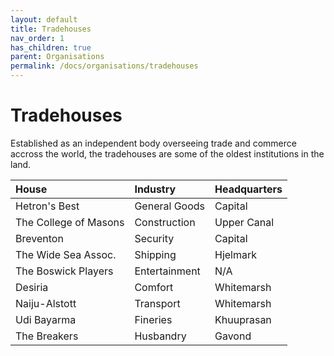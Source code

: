 ```yaml
---
layout: default
title: Tradehouses
nav_order: 1
has_children: true
parent: Organisations
permalink: /docs/organisations/tradehouses
---
```


# Tradehouses

Established as an independent body overseeing trade and commerce accross the world, the tradehouses are some of the oldest institutions in the land.

| House | Industry | Headquarters |
|:-|:-|:-|
| Hetron's Best | General Goods | Capital |
| The College of Masons | Construction | Upper Canal |
| Breventon | Security | Capital |
| The Wide Sea Assoc. | Shipping | Hjelmark |
| The Boswick Players | Entertainment | N/A |
| Desiria | Comfort | Whitemarsh |
| Naiju-Alstott | Transport | Whitemarsh |
| Udi Bayarma | Fineries | Khuuprasan
| The Breakers | Husbandry | Gavond |

